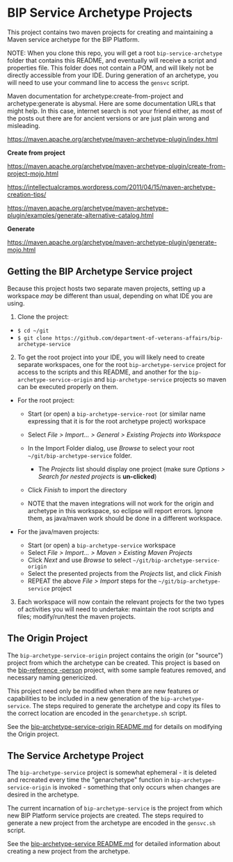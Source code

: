 # BIP Service Archetype Projects

This project contains two maven projects for creating and maintaining a Maven service archetype for the BIP Platform.

NOTE: When you clone this repo, you will get a root `bip-service-archetype` folder that contains this README, and eventually will receive a script and properties file. This folder does not contain a POM, and will likely not be directly accessible from your IDE. During generation of an archetype, you will need to use your command line to access the `gensvc` script.

Maven documentation for archetype:create-from-project and archetype:generate is abysmal. Here are some documentation URLs that might help. In this case, internet search is not your friend either, as most of the posts out there are for ancient versions or are just plain wrong and misleading.

<https://maven.apache.org/archetype/maven-archetype-plugin/index.html>

**Create from project**

<https://maven.apache.org/archetype/maven-archetype-plugin/create-from-project-mojo.html>

<https://intellectualcramps.wordpress.com/2011/04/15/maven-archetype-creation-tips/>

<https://maven.apache.org/archetype/maven-archetype-plugin/examples/generate-alternative-catalog.html>

**Generate**

<https://maven.apache.org/archetype/maven-archetype-plugin/generate-mojo.html>

## Getting the BIP Archetype Service project

Because this project hosts two separate maven projects, setting up a workspace _may_ be different than usual, depending on what IDE you are using.

1. Clone the project:

  - `$ cd ~/git`
  - `$ git clone https://github.com/department-of-veterans-affairs/bip-archetype-service`

2. To get the root project into your IDE, you will likely need to create separate workspaces, one for the root `bip-archetype-service` project for access to the scripts and this README, and another for the `bip-archetype-service-origin` and `bip-archetype-service` projects so maven can be executed properly on them.

  - For the root project:

    - Start (or open) a `bip-archetype-service-root` (or similar name expressing that it is for the root archetype project) workspace
    - Select _File > Import... > General > Existing Projects into Workspace_
    - In the Import Folder dialog, use _Browse_ to select your root `~/git/bip-archetype-service` folder.

      - The _Projects_ list should display one project (make sure _Options > Search for nested projects_ is **un-clicked**)

    - Click _Finish_ to import the directory

    - NOTE that the maven integrations will not work for the origin and archetype in this workspace, so eclipse will report errors. Ignore them, as java/maven work should be done in a different workspace.

  - For the java/maven projects:

    - Start (or open) a `bip-archetype-service` workspace
    - Select _File > Import... > Maven > Existing Maven Projects_
    - Click _Next_ and use _Browse_ to select `~/git/bip-archetype-service-origin`
    - Select the presented projects from the _Projects_ list, and click _Finish_
    - REPEAT the above _File > Import_ steps for the `~/git/bip-archetype-service` project

3. Each workspace will now contain the relevant projects for the two types of activities you will need to undertake: maintain the root scripts and files; modify/run/test the maven projects.

## The Origin Project

The `bip-archetype-service-origin` project contains the origin (or "source") project from which the archetype can be created. This project is based on the [bip-reference -person](https://github.com/department-of-veterans-affairs/bip-reference-person) project, with some sample features removed, and necessary naming genericized.

This project need only be modified when there are new features or capabilities to be included in a new generation of the `bip-archetype-service`. The steps required to generate the archetype and copy its files to the correct location are encoded in the `genarchetype.sh` script.

See the [bip-archetype-service-origin README.md](./bip-archetype-service-origin/README.md) for details on modifying the Origin project.

## The Service Archetype Project

The `bip-archetype-service` project is somewhat ephemeral - it is deleted and recreated every time the "genarchetype" function in `bip-archetype-service-origin` is invoked - something that only occurs when changes are desired in the archetype.

The current incarnation of `bip-archetype-service` is the project from which new BIP Platform service projects are created. The steps required to generate a new project from the archetype are encoded in the `gensvc.sh` script.

See the [bip-archetype-service README.md](bip-archetype-service/README.md) for detailed information about creating a new project from the archetype.
